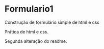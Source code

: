 # Formulario1
 Construção de formulário simple de html e css

 Prática de html e css.

 Segunda alteração do readme.
